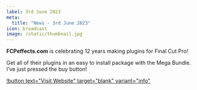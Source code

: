 ```yaml
---
label: 3rd June 2023
meta:
  title: "News - 3rd June 2023"
icon: broadcast
image: /static/thumbnail.jpg
---
```


**FCPeffects.com** is celebrating 12 years making plugins for Final Cut Pro!

Get all of their plugins in an easy to install package with the Mega Bundle. I've just pressed the buy button!

[!button text="Visit Website" target="blank" variant="info"](https://www.fcpeffects.com/pages/mb-9887697887914709998)
